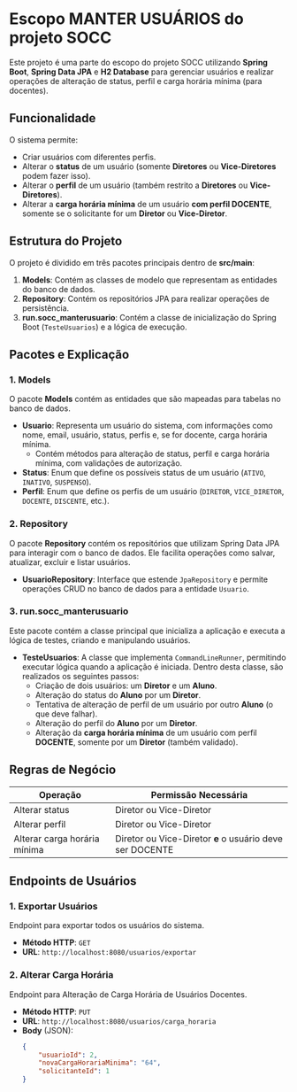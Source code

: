 # Escopo MANTER USUÁRIOS do projeto SOCC

Este projeto é uma parte do escopo do projeto SOCC utilizando **Spring Boot**, **Spring Data JPA** e **H2 Database** para gerenciar usuários e realizar operações de alteração de status, perfil e carga horária mínima (para docentes).

## Funcionalidade

O sistema permite:

- Criar usuários com diferentes perfis.
- Alterar o **status** de um usuário (somente **Diretores** ou **Vice-Diretores** podem fazer isso).
- Alterar o **perfil** de um usuário (também restrito a **Diretores** ou **Vice-Diretores**).
- Alterar a **carga horária mínima** de um usuário **com perfil DOCENTE**, somente se o solicitante for um **Diretor** ou **Vice-Diretor**.

## Estrutura do Projeto

O projeto é dividido em três pacotes principais dentro de **src/main**:

1. **Models**: Contém as classes de modelo que representam as entidades do banco de dados.
2. **Repository**: Contém os repositórios JPA para realizar operações de persistência.
3. **run.socc_manterusuario**: Contém a classe de inicialização do Spring Boot (`TesteUsuarios`) e a lógica de execução.

## Pacotes e Explicação

### 1. **Models**
O pacote **Models** contém as entidades que são mapeadas para tabelas no banco de dados.

- **Usuario**: Representa um usuário do sistema, com informações como nome, email, usuário, status, perfis e, se for docente, carga horária mínima.
  - Contém métodos para alteração de status, perfil e carga horária mínima, com validações de autorização.
- **Status**: Enum que define os possíveis status de um usuário (`ATIVO`, `INATIVO`, `SUSPENSO`).
- **Perfil**: Enum que define os perfis de um usuário (`DIRETOR`, `VICE_DIRETOR`, `DOCENTE`, `DISCENTE`, etc.).

### 2. **Repository**
O pacote **Repository** contém os repositórios que utilizam Spring Data JPA para interagir com o banco de dados. Ele facilita operações como salvar, atualizar, excluir e listar usuários.

- **UsuarioRepository**: Interface que estende `JpaRepository` e permite operações CRUD no banco de dados para a entidade `Usuario`.

### 3. **run.socc_manterusuario**
Este pacote contém a classe principal que inicializa a aplicação e executa a lógica de testes, criando e manipulando usuários.

- **TesteUsuarios**: A classe que implementa `CommandLineRunner`, permitindo executar lógica quando a aplicação é iniciada. Dentro desta classe, são realizados os seguintes passos:
  - Criação de dois usuários: um **Diretor** e um **Aluno**.
  - Alteração do status do **Aluno** por um **Diretor**.
  - Tentativa de alteração de perfil de um usuário por outro **Aluno** (o que deve falhar).
  - Alteração do perfil do **Aluno** por um **Diretor**.
  - Alteração da **carga horária mínima** de um usuário com perfil **DOCENTE**, somente por um **Diretor** (também validado).

## Regras de Negócio

| Operação                       | Permissão Necessária              |
|-------------------------------|-----------------------------------|
| Alterar status                | Diretor ou Vice-Diretor           |
| Alterar perfil                | Diretor ou Vice-Diretor           |
| Alterar carga horária mínima  | Diretor ou Vice-Diretor **e** o usuário deve ser DOCENTE |

## Endpoints de Usuários

### 1. **Exportar Usuários**
Endpoint para exportar todos os usuários do sistema.

- **Método HTTP**: `GET`
- **URL**: `http://localhost:8080/usuarios/exportar`

### 2. **Alterar Carga Horária**
Endpoint para Alteração de Carga Horária de Usuários Docentes.

- **Método HTTP**: `PUT`
- **URL**: `http://localhost:8080/usuarios/carga_horaria`
- **Body** (JSON):
  ```json
  {
      "usuarioId": 2,
      "novaCargaHorariaMinima": "64",
      "solicitanteId": 1
  }
  ```